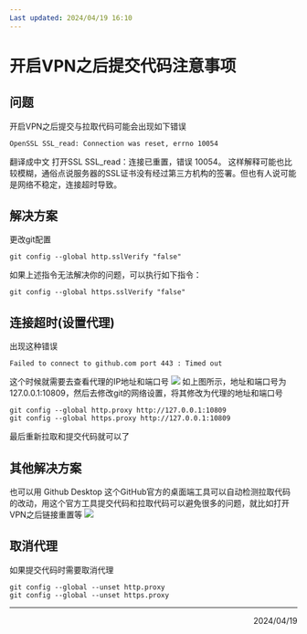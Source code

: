 ```yaml
---
Last updated: 2024/04/19 16:10
---
```

# 开启VPN之后提交代码注意事项
## 问题
开启VPN之后提交与拉取代码可能会出现如下错误
```
OpenSSL SSL_read: Connection was reset, errno 10054
```
翻译成中文 打开SSL SSL_read：连接已重置，错误 10054。
这样解释可能也比较模糊，通俗点说服务器的SSL证书没有经过第三方机构的签署。但也有人说可能是网络不稳定，连接超时导致。
## 解决方案
更改git配置
```
git config --global http.sslVerify "false"
```
如果上述指令无法解决你的问题，可以执行如下指令：
```
git config --global https.sslVerify "false"
```
## 连接超时(设置代理)
出现这种错误
```
Failed to connect to github.com port 443 : Timed out
```
这个时候就需要去查看代理的IP地址和端口号
![](https://my-pic-base.oss-cn-beijing.aliyuncs.com/undefinedblog-vpn-1.jpg)
如上图所示，地址和端口号为127.0.0.1:10809，然后去修改git的网络设置，将其修改为代理的地址和端口号
```
git config --global http.proxy http://127.0.0.1:10809 
git config --global https.proxy http://127.0.0.1:10809
```
最后重新拉取和提交代码就可以了

## 其他解决方案
也可以用 Github Desktop 这个GitHub官方的桌面端工具可以自动检测拉取代码的改动，用这个官方工具提交代码和拉取代码可以避免很多的问题，就比如打开VPN之后链接重置等
![](https://my-pic-base.oss-cn-beijing.aliyuncs.com/undefined2.jpg)

## 取消代理
如果提交代码时需要取消代理
```
git config --global --unset http.proxy
git config --global --unset https.proxy
```
---

<div align="right">2024/04/19</div>